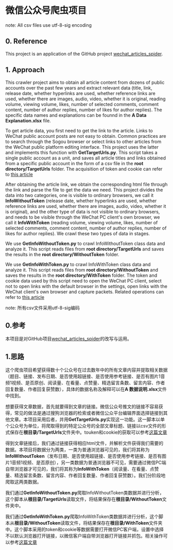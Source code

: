 # 微信公众号爬虫项目

note: All csv files use utf-8-sig encoding

## 0. Reference
This project is an application of the GitHub project [wechat_articles_spider](https://github.com/wnma3mz/wechat_articles_spider). 

## 1. Approach
This crawler project aims to obtain all article content from dozens of public accounts over the past few years and extract relevant data (title, link, release date, whether hyperlinks are used, whether reference links are used, whether there are images, audio, video, whether it is original, reading volume, viewing volume, likes, number of selected comments, comment content, number of author replies, number of likes for author replies). The specific data names and explanations can be founnd in the **A Data Explanation.xlsx** file.

To get article data, you first need to get the link to the article. Links to WeChat public account posts are not easy to obtain. Common practices are to search through the Sogou browser or select links to other articles from the WeChat public platform editing interface. This project uses the latter and implements this function with **GetTargetUrls.py**. This script takes a single public account as a unit, and saves all article titles and links obtained from a specific public account in the form of a csv file in the **root directory/TargetUrls** folder. The acquisition of token and cookie can refer to [this article](https://github.com/wnma3mz/wechat_articles_spider/blob/master/docs/get_cookie_token.md)

After obtaining the article link, we obtain the corresponding html file through the link and parse the file to get the data we need. This project divides the data into two categories, one is visible to ordinary browsers, we call it **InfoWithoutToken** (release date, whether hyperlinks are used, whether reference links are used, whether there are images, audio, video, whether it is original), and the other type of data is not visible to ordinary browsers, and needs to be visible through the WeChat PC client's own browser, we call it **InfoWithToken** (reading volume, viewing volume, likes, number of selected comments, comment content, number of author replies, number of likes for author replies). We crawl these two types of data in stages.

We use **GetInfoWithoutToken.py** to crawl InfoWithoutToken class data and analyze it. This script reads files from **root directory/TargetUrls** and saves the results in the **root directory/WithoutToken** folder.

We use **GetInfoWithToken.py** to crawl InfoWithToken class data and analyze it. This script reads files from **root directory/WithoutToken** and saves the results in the **root directory/WithToken** folder. The token and cookie data used by this script need to open the WeChat PC client, select not to open links with the default browser in the settings, open links with the WeChat client's own browser and capture packets. Related operations can refer to [this article](https://github.com/wnma3mz/wechat_articles_spider/blob/master/docs/get_appmsg_token.md)


note: 所有csv文件采用utf-8-sig编码

## 0.参考
本项目是对GitHub项目[wechat_articles_spider](https://github.com/wnma3mz/wechat_articles_spider)的改写与运用。

## 1.思路
这个爬虫项目希望获得数十个公众号在过去数年中的所有文章内容并提取相关数据（题目、链接、发布日期、是否使用超链接、是否使用参考链接、是否有图片1音频1视频、是否原创、阅读量、在看量、点赞量、精选留言条数、留言内容、作者回复数量、作者回复获赞数），具体的数据名称及解释可以在**A 数据说明.xlsx**文件中找到。

想要获得文章数据，首先就要得到文章的链接。微信公众号推文的链接不容易获得，常见的做法是通过搜狗浏览器的检索或者微信公众平台编辑界面选择链接到其他文章。本项目采用后者，并用**GetTargetUrls.py**实现这一功能。这一脚本以单个公众号为单位，将爬取得到的特定公众号的全部文章标题、链接以csv文件的形式保存在**根目录/TargetUrls**文件夹中。touken和cookie的获取可以参考[这篇文章](https://github.com/wnma3mz/wechat_articles_spider/blob/master/docs/get_cookie_token.md)

得到文章链接后，我们通过链接获得相应html文件，并解析文件获得我们需要的数据。本项目将数据分为两类，一类为普通浏览器可见的，我们将其称为**InfoWithoutToken**（发布日期、是否使用超链接、是否使用参考链接、是否有图片1音频1视频、是否原创），另一类数据为普通浏览器不可见，需要通过微信PC端自带浏览器才可见的，我们将其称为**InfoWithToken**（阅读量、在看量、点赞量、精选留言条数、留言内容、作者回复数量、作者回复获赞数）。我们分阶段地爬取这两类数据。

我们通过**GetInfoWithoutToken.py**爬取InfoWithoutToken类数据并进行分析，这个脚本从**根目录/TargetUrls**读取文件，将结果保存在**根目录/WithoutToken**文件夹中。

我们通过**GetInfoWithToken.py**爬取InfoWithToken类数据并进行分析，这个脚本从**根目录/WithoutToken**读取文件，将结果保存在**根目录/WithToken**文件夹中。这个脚本采用的token和cookie等数据需要打开微信PC客户端，设置中选择不以默认浏览器打开链接，以微信客户端自带浏览器打开链接并抓包。相关操作可以参考[这篇文章](https://github.com/wnma3mz/wechat_articles_spider/blob/master/docs/get_appmsg_token.md)


